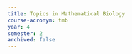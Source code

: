 ```yaml
---
title: Topics in Mathematical Biology
course-acronym: tmb
year: 4
semester: 2
archived: false
---
```


